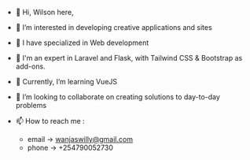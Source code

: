 - 👋 Hi, Wilson here, 
- 👀 I’m interested in developing creative applications and sites
- 🌱 I have specialized in Web development 
- 🌱 I'm an expert in Laravel and Flask, with Tailwind CSS & Bootstrap as add-ons.
- 🌱 Currently, I’m  learning VueJS
- 💞️ I’m looking to collaborate on creating solutions to day-to-day problems
- 📫 How to reach me :
  
  * email -> wanjaswilly@gmail.com
  * phone -> +254790052730
<!---
wanjaswilly/wanjaswilly is a ✨ special ✨ repository because its `README.md` (this file) appears on your GitHub profile.
You can click the Preview link to take a look at your changes.
--->
